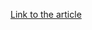 [Link to the article](https://www.huntress.com/blog/heres-to-the-future-our-latest-funding-will-fuel-big-innovations-bold-acquisitions-and-a-more-secure-global-community)
